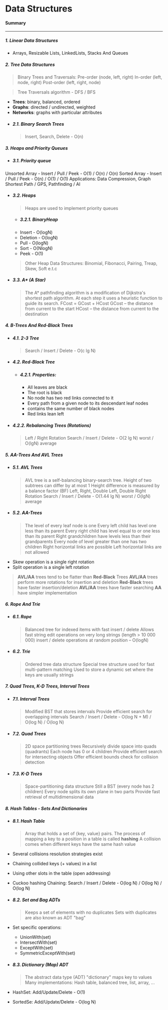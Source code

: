 # Data Structures
#### Summary
---
##### 1. Linear Data Structures
- Arrays, Resizable Lists, LinkedLists, Stacks And Queues
##### 2. Tree Data Structures
>Binary Trees and Traversals:
>Pre-order (node, left, right)
>In-order (left, node, right)
>Post-order (left, right, node)

>Tree Traversals algorithm - DFS / BFS

- **Trees**: binary, balanced, ordered
- **Graphs**: directed / undirected, weighted
- **Networks**: graphs with particular attributes
- ##### 2.1. Binary Search Trees
  >Insert, Search, Delete - O(n)
##### 3. Heaps and Priority Queues
- ##### 3.1. Priority queue
Unsorted Array - Insert / Pull / Peek - O(1) / O(n) / O(n)
Sorted Array - Insert / Pull / Peek - O(n) / O(1) / O(1)
Applications: Data Compression, Graph Shortest Path / GPS, Pathfinding / AI
- ##### 3.2. Heaps
  >Heaps are used to implement priority queues
  - ##### 3.2.1. BinaryHeap
  - Insert - O(logN)
  - Deletion - O(logN)
  - Pull - O(logN)
  - Sort - O(NlogN)
  - Peek - O(1)
  > Other Heap Data Structures: Binomial, Fibonacci, Pairing, Treap, Skew, Soft e.t.c
- ##### 3.3. A* (A Star)
  > The A* pathfinding algorithm is a modification of Dijkstra's
  >shortest path algorithm. At each step it uses a heuristic function to guide its search.
  >FCost = GCost + HCost
  >GCost – the distance from current to the start
  >HCost – the distance from current to the destination
##### 4. B-Trees And Red-Black Trees
- ##### 4.1. 2-3 Tree
  > Search / Insert / Delete - O(c lg N)
- ##### 4.2. Red-Black Tree
  - ##### 4.2.1. Properties:
    - All leaves are black
    - The root is black
    - No node has two red links connected to it
    - Every path from a given node to its descendant leaf nodes
    - contains the same number of black nodes
    - Red links lean left
- ##### 4.2.2. Rebalancing Trees (Rotations)
  > Left / Right Rotation
  > Search / Insert / Delete - O(2 lg N) worst / O(lgN) average
##### 5. AA-Trees And AVL Trees
- ##### 5.1. AVL Trees
  > AVL tree is a self-balancing binary-search tree.
  > Height of two subtrees can differ by at most 1
  > Height difference is measured by a balance factor (BF)
  > Left, Right, Double Left, Double Right Rotation
  > Search / Insert / Delete - O(1.44 lg N) worst / O(lgN) average
- ##### 5.2. AA-Trees
  > The level of every leaf node is one
  > Every left child has level one less than its parent
  > Every right child has level equal to or one less than its parent
  > Right grandchildren have levels less than their grandparents
  > Every node of level greater than one has two children
  > Right horizontal links are possible
  > Left horizontal links are not allowed
- Skew operation is a single right rotation
- Split operation is a single left rotation
> **AVL/AA** trees tend to be flatter than **Red-Black** Trees
> **AVL/AA** trees perform more rotations for insertion and deletion
> **Red-Black** trees have faster insertion/deletion
> **AVL/AA** trees have faster searching
> **AA** have simpler implementation
##### 6. Rope And Trie
- ##### 6.1. Rope
  > Balanced tree for indexed items with fast insert / delete
  > Allows fast string edit operations on very long strings (length > 10 000 000)
  > insert / delete operations at random position – O(logN)
- ##### 6.2. Trie
  > Ordered tree data structure
  > Special tree structure used for fast multi-pattern matching
  > Used to store a dynamic set where the keys are usually strings
##### 7. Quad Trees, K-D Trees, Interval Trees
- ##### 7.1. Interval Trees
  > Modified BST that stores intervals
  > Provide efficient search for overlapping intervals
  > Search / Insert / Delete - O(log N + M) / O(log N) / O(log N)
- ##### 7.2. Quad Trees
  > 2D space partitioning trees
  > Recursively divide space into quads (quadrants)
  > Each node has 0 or 4 children
  > Provide efficient search for intersecting objects
  > Offer efficient bounds check for collision detection
- ##### 7.3. K-D Trees
  > Space-partitioning data structure
  > Still a BST (every node has 2 children)
  > Еvery node splits its own plane in two parts
  > Provide fast retrieval of multidimensional data
##### 8. Hash Tables - Sets And Dictionaries
- ##### 8.1. Hash Table
  > Аrray that holds a set of {key, value} pairs.
  > The process of mapping a key to a position in a table is called **hashing**
  > A collision comes when different keys have the same hash value
  
- Several collisions resolution strategies exist
- Chaining collided keys (+ values) in a list
 - Using other slots in the table (open addressing)
 - Cuckoo hashing
Chaining: Search / Insert / Delete - O(log N) / O(log N) / O(log N)
- ##### 8.2. Set and Bag ADTs
  > Кeeps a set of elements with no duplicates
  > Sets with duplicates are also known as ADT "bag"
- Set specific operations:
  - UnionWith(set)
  - IntersectWith(set)
  - ExceptWith(set)
  - SymmetricExceptWith(set)
- ##### 8.3. Dictionary (Map) ADT
  > The abstract data type (ADT) "dictionary" maps key to values
  > Many implementations: Hash table, balanced tree, list, array, ...
 - HashSet: Add/Update/Delete - O(1)
 - SortedSe: Add/Update/Delete - O(log N)
